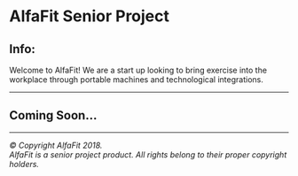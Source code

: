 # AlfaFit Senior Project

## Info:
Welcome to AlfaFit! We are a start up looking to bring exercise into the workplace through portable machines and technological integrations.

---

## Coming Soon...

---
_© Copyright AlfaFit 2018._  
_AlfaFit is a senior project product. All rights belong to their proper copyright holders._
